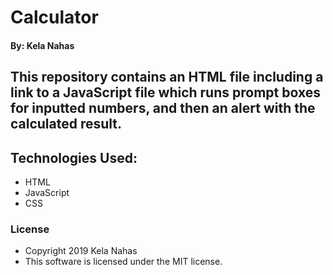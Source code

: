 # Calculator
#### By: Kela Nahas 
## This repository contains an HTML file including a link to a JavaScript file which runs prompt boxes for inputted numbers, and then an alert with the calculated result. 
## Technologies Used: 
* HTML
* JavaScript
* CSS
### License
* Copyright 2019 Kela Nahas
* This software is licensed under the MIT license. 
